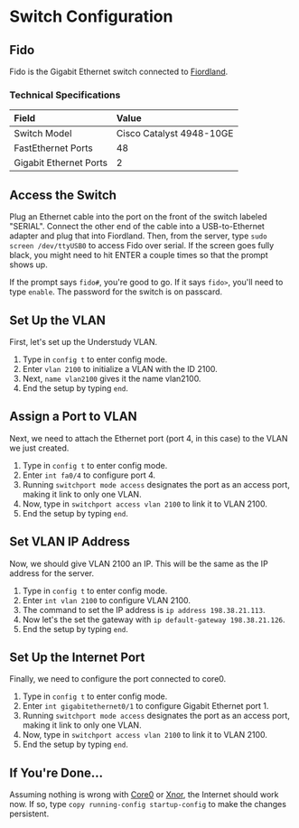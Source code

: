 # Switch Configuration

## Fido

Fido is the Gigabit Ethernet switch connected to [Fiordland]().

### Technical Specifications

| Field | Value |
| :--- | :--- |
| Switch Model | Cisco Catalyst 4948-10GE |
| FastEthernet Ports | 48 |
| Gigabit Ethernet Ports | 2 |

## Access the Switch

Plug an Ethernet cable into the port on the front of the switch labeled "SERIAL". Connect the other end of the cable into a USB-to-Ethernet adapter and plug that into Fiordland. Then, from the server, type `sudo screen /dev/ttyUSB0` to access Fido over serial. If the screen goes fully black, you might need to hit ENTER a couple times so that the prompt shows up.

If the prompt says `fido#`, you're good to go. If it says `fido>`, you'll need to type `enable`. The password for the switch is on passcard.

##  Set Up the VLAN

First, let's set up the Understudy VLAN.

1. Type in `config t` to enter config mode.
2. Enter `vlan 2100` to initialize a VLAN with the ID 2100.
3. Next, `name vlan2100` gives it the name vlan2100.
4. End the setup by typing `end`.

## Assign a Port to VLAN

Next, we need to attach the Ethernet port \(port 4, in this case\) to the VLAN we just created.

1. Type in `config t` to enter config mode.
2. Enter `int fa0/4` to configure port 4.
3. Running `switchport mode access` designates the port as an access port, making it link to only one VLAN.
4. Now, type in `switchport access vlan 2100` to link it to VLAN 2100.
5. End the setup by typing `end`.

## Set VLAN IP Address

Now, we should give VLAN 2100 an IP. This will be the same as the IP address for the server.

1. Type in `config t` to enter config mode.
2. Enter `int vlan 2100` to configure VLAN 2100.
3. The command to set the IP address is `ip address 198.38.21.113`.
4. Now let's the set the gateway with `ip default-gateway 198.38.21.126`.
5. End the setup by typing `end`.

## Set Up the Internet Port

Finally, we need to configure the port connected to core0.

1. Type in `config t` to enter config mode.
2. Enter `int gigabitethernet0/1` to configure Gigabit Ethernet port 1.
3. Running `switchport mode access` designates the port as an access port, making it link to only one VLAN.
4. Now, type in `switchport access vlan 2100` to link it to VLAN 2100.
5. End the setup by typing `end`.

## If You're Done...

Assuming nothing is wrong with [Core0](../switches/core0.md) or [Xnor](../switches/xnor.md), the Internet should work now. If so, type `copy running-config startup-config` to make the changes persistent. 

